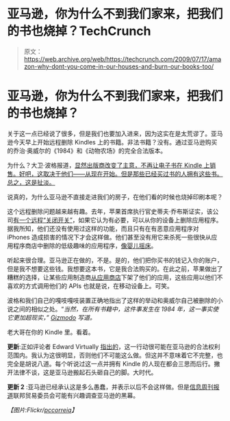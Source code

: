 # 亚马逊，你为什么不到我们家来，把我们的书也烧掉？TechCrunch

> 原文：<https://web.archive.org/web/https://techcrunch.com/2009/07/17/amazon-why-dont-you-come-in-our-houses-and-burn-our-books-too/>

# 亚马逊，你为什么不到我们家来，把我们的书也烧掉？

关于这一点已经说了很多，但是我们也要加入进来，因为这实在是太荒谬了。亚马逊今天早上开始远程删除 Kindles 上的书籍。非法书籍？没有。通过亚马逊购买的乔治·奥威尔的《1984》和《动物农场》的完全合法版本。

为什么？大卫·波格报道，[显然出版商改变了主意，不再让电子书在 Kindle 上销售。好吧，这取决于他们——从现在开始。但是那些已经买过书的人拥有这些书。总之，这是扯淡。](https://web.archive.org/web/20230404121913/http://pogue.blogs.nytimes.com/2009/07/17/some-e-books-are-more-equal-than-others/)

说真的，为什么亚马逊不直接走进我们的房子，在他们看的时候也烧掉印刷本呢？

这个远程删除问题越来越有趣。去年，苹果首席执行官史蒂夫·乔布斯证实，该公司[有一个远程“关闭开关”](https://web.archive.org/web/20230404121913/http://www.crunchgear.com/2008/08/07/apple-can-remotely-remove-applications-from-your-iphone/)，如果它认为有必要，可以从你的设备上删除应用程序。据我所知，他们还没有使用过这样的功能，而且只有在有恶意应用程序对 iPhones 造成损害的情况下才会这样做。他们甚至没有用它来杀死一些很快从应用程序商店中删除的低级趣味的应用程序，[像婴儿摇床](https://web.archive.org/web/20230404121913/https://techcrunch.com/2009/04/22/feel-like-shaking-a-baby-to-death-theres-an-app-for-that/)。

听起来很合理。亚马逊正在做的，不是。是的，他们把你买书的钱记入你的账户，但是我不想要这些钱。我想要这本书，它是我合法购买的。在此之前，苹果做出了糟糕的选择，让某些应用制造商[从应用商店](https://web.archive.org/web/20230404121913/https://techcrunch.com/2009/07/07/amazon-killing-mobile-apps-that-use-its-data/)下架了他们的应用，这些应用以他们不喜欢的方式调用他们的 APIs 也就是说，在移动设备上。可笑。

波格和我们自己的嘎吱嘎吱装置正确地指出了这样的举动和奥威尔自己被删除的小说之间的相似之处。“*当然，在所有书籍中，这件事发生在 1984 年，这一事实使它更加超现实，” [Gizmodo](https://web.archive.org/web/20230404121913/http://gizmodo.com/5317180/amazon-remotely-deletes-legitimately-purchased-books-from-thousands-of-kindles) 写道。*

老大哥在你的 Kindle 里。看着。

**更新**:正如评论者 Edward Virtually [指出的](https://web.archive.org/web/20230404121913/https://techcrunch.com/2009/07/17/amazon-why-dont-you-come-in-our-houses-and-burn-our-books-too/#comment-2863706)，这一行动很可能在亚马逊的合法权利范围内。我认为这很明显，否则他们不可能这么做。但这并不意味着它不完整，也完全是胡说八道。每个听说过这一点并拥有 Kindle 的人现在都会三思而后行。撇开法律不谈，这是亚马逊搬起石头砸自己的脚。大时代。

**更新 2** :亚马逊已经承认这是多么愚蠢，并表示以后不会这样做。但是[信息周刊报道](https://web.archive.org/web/20230404121913/http://www.informationweek.com/news/personal_tech/drm/showArticle.jhtml?articleID=218501227)联邦贸易委员会可能有兴趣调查亚马逊的黑幕。

*【图片:Flickr/[pccorreia](https://web.archive.org/web/20230404121913/http://www.flickr.com/photos/ender/517900257/)】*